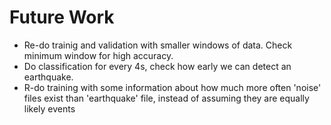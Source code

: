 # Future Work
- Re-do trainig and validation with smaller windows of data. Check minimum window for high accuracy.
- Do classification for every 4s, check how early we can detect an earthquake.
- R-do training with some information about how much more often 'noise' files exist than 'earthquake' file, instead of assuming they are equally likely events
